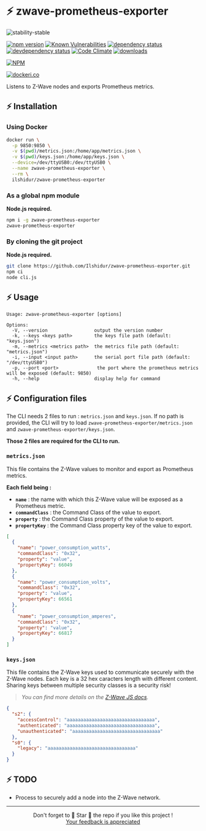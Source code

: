 # ⚡ zwave-prometheus-exporter

![stability-stable](https://img.shields.io/badge/stability-stable-green.svg)

[![npm version][version-badge]][version-url]
[![Known Vulnerabilities][vulnerabilities-badge]][vulnerabilities-url]
[![dependency status][dependency-badge]][dependency-url]
[![devdependency status][devdependency-badge]][devdependency-url]
[![Code Climate][maintainability-badge]][maintainability-url]
[![downloads][downloads-badge]][downloads-url]

[![NPM][npm-stats-badge]][npm-stats-url]

[![dockeri.co](https://dockeri.co/image/ilshidur/zwave-prometheus-exporter)](https://hub.docker.com/r/ilshidur/zwave-prometheus-exporter)

Listens to Z-Wave nodes and exports Prometheus metrics.

## ⚡ Installation

### Using Docker

```bash
docker run \
  -p 9850:9850 \
  -v $(pwd)/metrics.json:/home/app/metrics.json \
  -v $(pwd)/keys.json:/home/app/keys.json \
  --device=/dev/ttyUSB0:/dev/ttyUSB0 \
  --name zwave-prometheus-exporter \
  --rm \
  ilshidur/zwave-prometheus-exporter
```

### As a global npm module

**Node.js required.**

```bash
npm i -g zwave-prometheus-exporter
zwave-prometheus-exporter
```

### By cloning the git project

**Node.js required.**

```bash
git clone https://github.com/Ilshidur/zwave-prometheus-exporter.git
npm ci
node cli.js
```

## ⚡ Usage

```
Usage: zwave-prometheus-exporter [options]

Options:
  -V, --version                 output the version number
  -k, --keys <keys path>        the keys file path (default: "keys.json")
  -m, --metrics <metrics path>  the metrics file path (default: "metrics.json")
  -i, --input <input path>      the serial port file path (default: "/dev/ttyUSB0")
  -p, --port <port>              the port where the prometheus metrics will be exposed (default: 9850)
  -h, --help                    display help for command
```

## ⚡ Configuration files

The CLI needs 2 files to run : `metrics.json` and `keys.json`. If no path is provided, the CLI will try to load `zwave-prometheus-exporter/metrics.json` and `zwave-prometheus-exporter/keys.json`.

**Those 2 files are required for the CLI to run.**

### `metrics.json`

This file contains the Z-Wave values to monitor and export as Prometheus metrics.

**Each field being :**

* **`name`** : the name with which this Z-Wave value will be exposed as a Prometheus metric.
* **`commandClass`** : the Command Class of the value to export.
* **`property`** : the Command Class property of the value to export.
* **`propertyKey`** : the Command Class property key of the value to export.

```json
[
  {
    "name": "power_consumption_watts",
    "commandClass": "0x32",
    "property": "value",
    "propertyKey": 66049
  },
  {
    "name": "power_consumption_volts",
    "commandClass": "0x32",
    "property": "value",
    "propertyKey": 66561
  },
  {
    "name": "power_consumption_amperes",
    "commandClass": "0x32",
    "property": "value",
    "propertyKey": 66817
  }
]
```

### `keys.json`

This file contains the Z-Wave keys used to communicate securely with the Z-Wave nodes. Each key is a 32 hex caracters length with different content. Sharing keys between multiple security classes is a security risk!

> *You can find more details on the [Z-Wave JS docs](https://zwave-js.github.io/node-zwave-js/#/getting-started/security-s2).*

```json
{
  "s2": {
    "accessControl": "aaaaaaaaaaaaaaaaaaaaaaaaaaaaaaaa",
    "authenticated": "aaaaaaaaaaaaaaaaaaaaaaaaaaaaaaaa",
    "unauthenticated": "aaaaaaaaaaaaaaaaaaaaaaaaaaaaaaaa"
  },
  "s0": {
    "legacy": "aaaaaaaaaaaaaaaaaaaaaaaaaaaaaaaa"
  }
}
```

## ⚡ TODO

* Process to securely add a node into the Z-Wave network.

<hr/>

<p align="center">
  Don't forget to 🌟 Star 🌟 the repo if you like this project !<br/>
  <a href="https://github.com/Ilshidur/zwave-prometheus-exporter/issues/new">Your feedback is appreciated</a>
</p>

[version-badge]: https://img.shields.io/npm/v/zwave-prometheus-exporter.svg
[version-url]: https://www.npmjs.com/package/zwave-prometheus-exporter
[vulnerabilities-badge]: https://snyk.io/test/npm/zwave-prometheus-exporter/badge.svg
[vulnerabilities-url]: https://snyk.io/test/npm/zwave-prometheus-exporter
[dependency-badge]: https://david-dm.org/ilshidur/zwave-prometheus-exporter.svg
[dependency-url]: https://david-dm.org/ilshidur/zwave-prometheus-exporter
[devdependency-badge]: https://david-dm.org/ilshidur/zwave-prometheus-exporter/dev-status.svg
[devdependency-url]: https://david-dm.org/ilshidur/zwave-prometheus-exporter#info=devDependencies
[build-badge]: https://travis-ci.org/Ilshidur/zwave-prometheus-exporter.svg
[build-url]: https://travis-ci.org/Ilshidur/zwave-prometheus-exporter
[maintainability-badge]: https://api.codeclimate.com/v1/badges/1460cc66adbf6478806d/maintainability
[maintainability-url]: https://codeclimate.com/github/Ilshidur/zwave-prometheus-exporter/maintainability
[downloads-badge]: https://img.shields.io/npm/dt/zwave-prometheus-exporter.svg
[downloads-url]: https://www.npmjs.com/package/zwave-prometheus-exporter
[npm-stats-badge]: https://nodei.co/npm/zwave-prometheus-exporter.png?downloads=true&downloadRank=true
[npm-stats-url]: https://nodei.co/npm/zwave-prometheus-exporter
